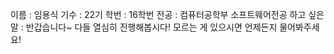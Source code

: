이름 : 임용식
기수 : 22기
학번 : 16학번
전공 : 컴퓨터공학부 소프트웨어전공
하고 싶은 말 : 반갑습니다~ 다들 열심히 진행해봅시다! 모르는 게 있으시면 언제든지 물어봐주세요!